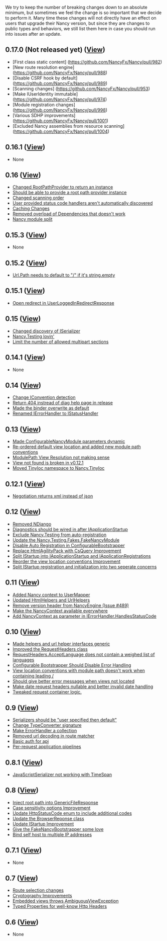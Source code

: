 We try to keep the number of breaking changes down to an absolute minimum, but sometimes we feel the change is so important that we decide to perform it. Many time these changes will not directly have an effect on users that upgrade their Nancy version, but since they are changes to public types and behaviors, we still list them here in case you should run into issues after an update.

## 0.17.0 (Not released yet) ([View](https://github.com/NancyFx/Nancy/issues?milestone=22&state=closed))
- [First class static content] (https://github.com/NancyFx/Nancy/pull/982)
- [New route resolution engine] (https://github.com/NancyFx/Nancy/pull/988)
- [Disable CSRF hook by default] (https://github.com/NancyFx/Nancy/pull/989)
- [Scanning changes] (https://github.com/NancyFx/Nancy/pull/953)
- [Make IUserIdentity immutable] (https://github.com/NancyFx/Nancy/pull/974)
- [Module registration changes] (https://github.com/NancyFx/Nancy/pull/998)
- [Various SDHP improvements] (https://github.com/NancyFx/Nancy/pull/1001)
- [Excluded Nancy assemblies from resource scanning] (https://github.com/NancyFx/Nancy/pull/1004)

## 0.16.1 ([View](https://github.com/NancyFx/Nancy/issues?milestone=23&state=closed))
- None

## 0.16 ([View](https://github.com/NancyFx/Nancy/issues&milestone=16&state=closed))
- [Changed RootPathProvider to return an instance](https://github.com/NancyFx/Nancy/pull/963)
- [Should be able to provide a root path provider instance]()
- [Changed scanning order](https://github.com/NancyFx/Nancy/pull/952)
- [User provided status code handlers aren't automatically discovered](https://github.com/NancyFx/Nancy/pull/952)
- [Caching Changes](https://github.com/NancyFx/Nancy/pull/941)
- [Removed overload of Dependencies that doesn't work](https://github.com/NancyFx/Nancy/pull/936)
- [Nancy module split](https://github.com/NancyFx/Nancy/pull/906)

## 0.15.3 ([View](https://github.com/NancyFx/Nancy/issues?milestone=21&state=closed))
- None

## 0.15.2 ([View](https://github.com/NancyFx/Nancy/issues?milestone=20&state=closed))
- [Url.Path needs to default to "/" if it's string.empty](https://github.com/NancyFx/Nancy/issues/911)

## 0.15.1 ([View](https://github.com/NancyFx/Nancy/issues?milestone=19&state=closed))
- [Open redirect in UserLoggedInRedirectResponse](https://github.com/NancyFx/Nancy/issues/893)

## 0.15 ([View](https://github.com/NancyFx/Nancy/issues?milestone=14&state=closed))
- [Changed discovery of ISerializer](https://github.com/NancyFx/Nancy/pull/869)
- [Nancy.Testing lovin'](https://github.com/NancyFx/Nancy/issues/633)
- [Limit the number of allowed multipart sections](https://github.com/NancyFx/Nancy/issues/518)

## 0.14.1 ([View](https://github.com/NancyFx/Nancy/issues?milestone=15&state=closed))
- None

## 0.14 ([View](https://github.com/NancyFx/Nancy/issues?milestone=12&state=closed))
- [Change IConvention detection](https://github.com/NancyFx/Nancy/pull/839)
- [Return 404 instread of diag help page in release](https://github.com/NancyFx/Nancy/pull/835)
- [Made the binder overwrite as default](https://github.com/NancyFx/Nancy/pull/834)
- [Renamed IErrorHandler to IStatusHandler](https://github.com/NancyFx/Nancy/pull/808) 

## 0.13 ([View](https://github.com/NancyFx/Nancy/issues?milestone=11&state=closed))
- [Made ConfigurableNancyModule parameters dynamic](https://github.com/NancyFx/Nancy/pull/781)
- [Re-ordered default view location and added new module path conventions](https://github.com/NancyFx/Nancy/pull/771)
- [ModulePath View Resolution not making sense](https://github.com/NancyFx/Nancy/issues/766)
- [View not found is broken in v0.12.1](https://github.com/NancyFx/Nancy/issues/759)
- [Moved TinyIoc namespace to Nancy.TinyIoc](https://github.com/NancyFx/Nancy/pull/724)

## 0.12.1 ([View](https://github.com/NancyFx/Nancy/issues?milestone=13&state=closed))
- [Negotiation returns xml instead of json](https://github.com/NancyFx/Nancy/issues/746)

## 0.12 ([View](https://github.com/NancyFx/Nancy/issues?milestone=10&state=closed))
- [Removed NDjango](https://github.com/NancyFx/Nancy/pull/729)
- [Diagnostics should be wired in after IApplicationStartup](https://github.com/NancyFx/Nancy/issues/692)
- [Exclude Nancy.Testing from auto-registration](https://github.com/NancyFx/Nancy/issues/647)
- [Update the Nancy.Testing.Fakes.FakeNancyModule](https://github.com/NancyFx/Nancy/issues/645)
- [Disable Auto Registration in ConfigurableBootstrapper](https://github.com/NancyFx/Nancy/issues/643)
- [Replace HtmlAgilityPack with CsQuery Improvement](https://github.com/NancyFx/Nancy/issues/640)
- [Split IStartup into IApplicationStartup and IApplicationRegistrations](https://github.com/NancyFx/Nancy/pull/635)
- [Reorder the view location conventions Improvement](https://github.com/NancyFx/Nancy/issues/632)
- [Split IStartup registration and initialization into two seperate concerns](https://github.com/NancyFx/Nancy/issues/569)

## 0.11 ([View](https://github.com/NancyFx/Nancy/issues?milestone=7&state=closed))
- [Added Nancy context to UserMapper](https://github.com/NancyFx/Nancy/pull/599)
- [Updated HtmlHelpers<T> and UrlHelpers<T>](https://github.com/NancyFx/Nancy/pull/592)
- [Remove version header from NancyEngine (Issue #489)](https://github.com/NancyFx/Nancy/pull/554)
- [Make the NancyContext available everywhere](https://github.com/NancyFx/Nancy/issues/550)
- [Add NancyContext as parameter in IErrorHandler.HandlesStatusCode](https://github.com/NancyFx/Nancy/issues/514)

## 0.10 ([View](https://github.com/NancyFx/Nancy/issues?milestone=6&state=closed))
- [Made helpers and url helper interfaces generic](https://github.com/NancyFx/Nancy/pull/516)
- [Improved the RequestHeaders class](https://github.com/NancyFx/Nancy/pull/476)
- [RequestHeaders.AcceptLanguage does not contain a weighed list of languages](https://github.com/NancyFx/Nancy/issues/474)
- [Configurable Bootstrapper Should Disable Error Handling](https://github.com/NancyFx/Nancy/issues/458)
- [View location conventions with module path doesn't work when containing leading /](https://github.com/NancyFx/Nancy/issues/453)
- [Should give better error messages when views not located](https://github.com/NancyFx/Nancy/issues/446)
- [Make date request headers nullable and better invalid date handling](https://github.com/NancyFx/Nancy/pull/403)
- [Tweaked request container logic. ](https://github.com/NancyFx/Nancy/pull/394)

## 0.9 ([View](https://github.com/NancyFx/Nancy/issues?milestone=9&state=closed))
- [Serializers should be "user specified then default"](https://github.com/NancyFx/Nancy/issues/365)
- [Change TypeConverter signature](https://github.com/NancyFx/Nancy/issues/364)
- [Make ErrorHandler a collection](https://github.com/NancyFx/Nancy/issues/361)
- [Removed url decoding in route matcher](https://github.com/NancyFx/Nancy/pull/359)
- [Basic auth for api](https://github.com/NancyFx/Nancy/pull/349)
- [Per-request application pipelines](https://github.com/NancyFx/Nancy/issues/345)

## 0.8.1 ([View](https://github.com/NancyFx/Nancy/issues?milestone=8&state=closed))
- [JavaScriptSerializer not working with TimeSpan](https://github.com/NancyFx/Nancy/issues/336)

## 0.8 ([View](https://github.com/NancyFx/Nancy/issues?milestone=4&state=closed))
- [Inject root path into GenericFileResponse](https://github.com/NancyFx/Nancy/issues/310)
- [Case sensitivity options Improvement](https://github.com/NancyFx/Nancy/pull/299)
- [Update HttpStatusCode enum to include additional codes](https://github.com/NancyFx/Nancy/issues/267)
- [Update the BrowserReponse class](https://github.com/NancyFx/Nancy/issues/243)
- [Update IStartup Improvement](https://github.com/NancyFx/Nancy/issues/237)
- [Give the FakeNancyBootstrapper some love](https://github.com/NancyFx/Nancy/issues/232)
- [Bind self host to multiple IP addresses](https://github.com/NancyFx/Nancy/issues/201)

## 0.7.1 ([View](https://github.com/NancyFx/Nancy/issues?milestone=5&state=closed))
- None

## 0.7 ([View](https://github.com/NancyFx/Nancy/issues?milestone=3&state=closed))
- [Route selection changes](https://github.com/NancyFx/Nancy/issues/194)
- [Cryptography Improvements](https://github.com/NancyFx/Nancy/issues/179)
- [Embedded views throws AmbiguousViewException](https://github.com/NancyFx/Nancy/issues/145)
- [Typed Properties for well-know Http Headers](https://github.com/NancyFx/Nancy/issues/127)

## 0.6 ([View](https://github.com/NancyFx/Nancy/issues?milestone=2&state=closed))
- None